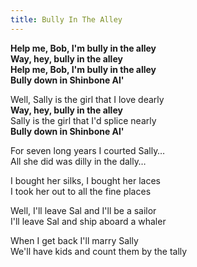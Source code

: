 ```yaml
---  
title: Bully In The Alley  
---  
```

  
**Help me, Bob, I'm bully in the alley**  
**Way, hey, bully in the alley**  
**Help me, Bob, I'm bully in the alley**  
**Bully down in Shinbone Al'**  

Well, Sally is the girl that I love dearly  
**Way, hey, bully in the alley**  
Sally is the girl that I'd splice nearly  
**Bully down in Shinbone Al'**  

For seven long years I courted Sally…  
All she did was dilly in the dally…  

I bought her silks, I bought her laces  
I took her out to all the fine places  

Well, I'll leave Sal and I'll be a sailor  
I'll leave Sal and ship aboard a whaler  

When I get back I'll marry Sally  
We'll have kids and count them by the tally  